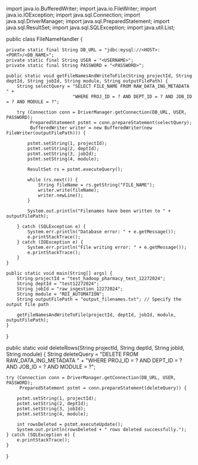 import java.io.BufferedWriter;
import java.io.FileWriter;
import java.io.IOException;
import java.sql.Connection;
import java.sql.DriverManager;
import java.sql.PreparedStatement;
import java.sql.ResultSet;
import java.sql.SQLException;
import java.util.List;

public class FileNameHandler {

    private static final String DB_URL = "jdbc:mysql://<HOST>:<PORT>/<DB_NAME>";
    private static final String USER = "<USERNAME>";
    private static final String PASSWORD = "<PASSWORD>";

    public static void getFileNamesAndWriteToFile(String projectId, String deptId, String jobId, String module, String outputFilePath) {
        String selectQuery = "SELECT FILE_NAME FROM RAW_DATA_ING_METADATA " +
                             "WHERE PROJ_ID = ? AND DEPT_ID = ? AND JOB_ID = ? AND MODULE = ?";

        try (Connection conn = DriverManager.getConnection(DB_URL, USER, PASSWORD);
             PreparedStatement pstmt = conn.prepareStatement(selectQuery);
             BufferedWriter writer = new BufferedWriter(new FileWriter(outputFilePath))) {

            pstmt.setString(1, projectId);
            pstmt.setString(2, deptId);
            pstmt.setString(3, jobId);
            pstmt.setString(4, module);

            ResultSet rs = pstmt.executeQuery();

            while (rs.next()) {
                String fileName = rs.getString("FILE_NAME");
                writer.write(fileName);
                writer.newLine();
            }

            System.out.println("Filenames have been written to " + outputFilePath);

        } catch (SQLException e) {
            System.err.println("Database error: " + e.getMessage());
            e.printStackTrace();
        } catch (IOException e) {
            System.err.println("File writing error: " + e.getMessage());
            e.printStackTrace();
        }
    }

    public static void main(String[] args) {
        String projectId = "test_hadoop_pharmacy_test_12272024";
        String deptId = "test12272024";
        String jobId = "raw_ingestion_12272024";
        String module = "RDI_AUTOMATION";
        String outputFilePath = "output_filenames.txt"; // Specify the output file path

        getFileNamesAndWriteToFile(projectId, deptId, jobId, module, outputFilePath);
    }
}



public static void deleteRows(String projectId, String deptId, String jobId, String module) {
    String deleteQuery = "DELETE FROM RAW_DATA_ING_METADATA " +
                         "WHERE PROJ_ID = ? AND DEPT_ID = ? AND JOB_ID = ? AND MODULE = ?";

    try (Connection conn = DriverManager.getConnection(DB_URL, USER, PASSWORD);
         PreparedStatement pstmt = conn.prepareStatement(deleteQuery)) {

        pstmt.setString(1, projectId);
        pstmt.setString(2, deptId);
        pstmt.setString(3, jobId);
        pstmt.setString(4, module);

        int rowsDeleted = pstmt.executeUpdate();
        System.out.println(rowsDeleted + " rows deleted successfully.");
    } catch (SQLException e) {
        e.printStackTrace();
    }
}
